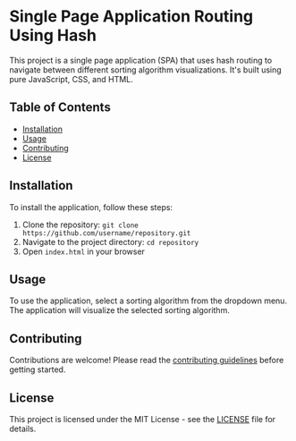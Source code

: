 # Single Page Application Routing Using Hash

This project is a single page application (SPA) that uses hash routing to navigate between different sorting algorithm visualizations. It's built using pure JavaScript, CSS, and HTML.

## Table of Contents

- [Installation](#installation)
- [Usage](#usage)
- [Contributing](#contributing)
- [License](#license)

## Installation

To install the application, follow these steps:

1. Clone the repository: `git clone https://github.com/username/repository.git`
2. Navigate to the project directory: `cd repository`
3. Open `index.html` in your browser

## Usage

To use the application, select a sorting algorithm from the dropdown menu. The application will visualize the selected sorting algorithm.

## Contributing

Contributions are welcome! Please read the [contributing guidelines](CONTRIBUTING.md) before getting started.

## License

This project is licensed under the MIT License - see the [LICENSE](LICENSE.md) file for details.

